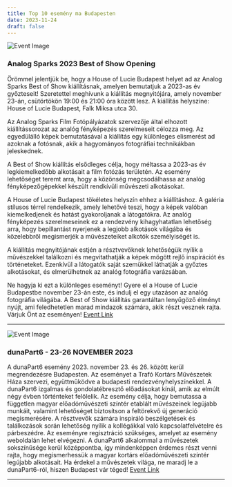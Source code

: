 ```yaml
---
title: Top 10 esemény ma Budapesten
date: 2023-11-24
draft: false
---
```


![Event Image](https://scontent.fbud3-1.fna.fbcdn.net/v/t39.30808-6/400867619_297977059817617_4624348206132081714_n.jpg?stp=dst-jpg_p180x540&_nc_cat=104&ccb=1-7&_nc_sid=5f2048&_nc_ohc=p0MVB7ZWSGcAX8hiGNI&_nc_ht=scontent.fbud3-1.fna&oh=00_AfAeI68ri0J48CSf6ClZuAhIbdw_JlXaCZhSLbufe9a9GA&oe=65647AEA)

 ### Analog Sparks 2023 Best of Show Opening

Örömmel jelentjük be, hogy a House of Lucie Budapest helyet ad az Analog Sparks Best of Show kiállításnak, amelyen bemutatjuk a 2023-as év győzteseit! Szeretettel meghívunk a kiállítás megnyitójára, amely november 23-án, csütörtökön 19:00 és 21:00 óra között lesz. A kiállítás helyszíne: House of Lucie Budapest, Falk Miksa utca 30.

Az Analog Sparks Film Fotópályázatok szervezője által elhozott kiállítássorozat az analóg fényképezés szerelmeseit célozza meg. Az egyedülálló képek bemutatásával a kiállítás egy különleges elismerést ad azoknak a fotósnak, akik a hagyományos fotográfiai technikákban jeleskednek.

A Best of Show kiállítás elsődleges célja, hogy méltassa a 2023-as év legkiemelkedőbb alkotásait a film fotózás területén. Az esemény lehetőséget teremt arra, hogy a közönség megcsodálhassa az analóg fényképezőgépekkel készült rendkívüli művészeti alkotásokat.

A House of Lucie Budapest tökéletes helyszín ehhez a kiállításhoz. A galéria stílusos térrel rendelkezik, amely lehetővé teszi, hogy a képek valóban kiemelkedjenek és hatást gyakoroljanak a látogatókra. Az analóg fényképezés szerelmeseinek ez a rendezvény kihagyhatatlan lehetőség arra, hogy bepillantást nyerjenek a legjobb alkotások világába és közelebbről megismerjék a művészeteiket alkotók személyiségét is.

A kiállítás megnyitójának estjén a résztvevőknek lehetőségük nyílik a művészekkel találkozni és megvitathatják a képek mögött rejlő inspirációt és történeteket. Ezenkívül a látogatók saját szemükkel láthatják a győztes alkotásokat, és elmerülhetnek az analóg fotográfia varázsában.

Ne hagyja ki ezt a különleges eseményt! Gyere el a House of Lucie Budapestbe november 23-án este, és indulj el egy utazáson az analóg fotográfia világába. A Best of Show kiállítás garantáltan lenyűgöző élményt nyújt, ami feledhetetlen marad mindazok számára, akik részt vesznek rajta. Várjuk Önt az eseményen!
[Event Link](https://facebook.com/events/703819638061531)

---
![Event Image](https://scontent.fbud3-1.fna.fbcdn.net/v/t39.30808-6/395299665_648283037419134_2583054768288709585_n.jpg?stp=dst-jpg_p640x640&_nc_cat=100&ccb=1-7&_nc_sid=5f2048&_nc_ohc=QKul9juawOQAX91vlAJ&_nc_ht=scontent.fbud3-1.fna&oh=00_AfAUJyD9AFUjclLdgUsqgQLhJ8PbYvjUr-3-X671MARvPQ&oe=6564263E)

 ### dunaPart6 - 23-26 NOVEMBER 2023

A dunaPart6 esemény 2023. november 23. és 26. között kerül megrendezésre Budapesten. Az eseményet a Trafó Kortárs Művészetek Háza szervezi, együttműködve a budapesti rendezvényhelyszínekkel. A dunaPart6 izgalmas és gondolatébresztő előadásokat kínál, amik az elmúlt négy évben történteket felölelik. Az esemény célja, hogy bemutassa a független magyar előadóművészeti színtér etablált művészeinek legújabb munkáit, valamint lehetőséget biztosítson a feltörekvő új generáció megismerésére. A résztvevők számára inspiráló beszélgetések és találkozások során lehetőség nyílik a kollégákkal való kapcsolatfelvételre és párbeszédre. Az eseményre regisztráció szükséges, amelyet az esemény weboldalán lehet elvégezni. A dunaPart6 alkalommal a művészetek sokszínűsége kerül középpontba, így mindenképpen érdemes részt venni rajta, hogy megismerhessük a magyar kortárs előadóművészeti színtér legújabb alkotásait. Ha érdekel a művészetek világa, ne maradj le a dunaPart6-ról, hiszen Budapest vár téged!
[Event Link](https://facebook.com/events/232754872573793)

---
